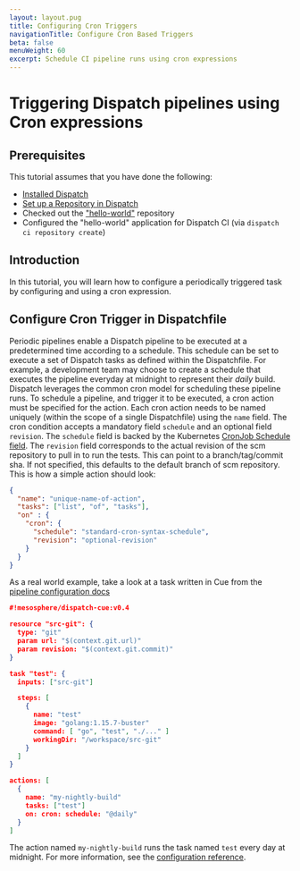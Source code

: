 ```yaml
---
layout: layout.pug
title: Configuring Cron Triggers
navigationTitle: Configure Cron Based Triggers
beta: false
menuWeight: 60
excerpt: Schedule CI pipeline runs using cron expressions
---
```

# Triggering Dispatch pipelines using Cron expressions

## Prerequisites

This tutorial assumes that you have done the following:

- [Installed Dispatch](../../../install/)
- [Set up a Repository in Dispatch](../repo-setup/)
- Checked out the ["hello-world"](https://github.com/mesosphere/cicd-hello-world) repository
- Configured the "hello-world" application for Dispatch CI (via `dispatch ci repository create`)

## Introduction

In this tutorial, you will learn how to configure a periodically triggered task by configuring and using a cron expression.

## Configure Cron Trigger in Dispatchfile

Periodic pipelines enable a Dispatch pipeline to be executed at a predetermined time according to a schedule.  This schedule can be set to execute a set of Dispatch tasks as defined within the Dispatchfile.  For example, a development team may choose to create a schedule that executes the pipeline everyday at midnight to represent their *daily* build.  Dispatch leverages the common cron model for scheduling these pipeline runs.  To schedule a pipeline, and trigger it to be executed, a cron action must be specified for the action. Each cron action needs to be named uniquely (within the scope of a single Dispatchfile) using the `name` field. The cron condition accepts a mandatory field `schedule` and an optional field `revision`. The `schedule` field is backed by the Kubernetes [CronJob Schedule field](https://kubernetes.io/docs/tasks/job/automated-tasks-with-cron-jobs/#schedule). The `revision` field corresponds to the actual revision of the scm repository to pull in to run the tests. This can point to a branch/tag/commit sha. If not specified, this defaults to the default branch of scm repository. This is how a simple action should look:

```json
{
  "name": "unique-name-of-action",
  "tasks": ["list", "of", "tasks"],
  "on" : {
    "cron": {
      "schedule": "standard-cron-syntax-schedule",
      "revision": "optional-revision"
    }
  }
}
```

As a real world example, take a look at a task written in Cue from the [pipeline configuration docs](../../../overview_concepts/Dispatchfile/)

```json
#!mesosphere/dispatch-cue:v0.4

resource "src-git": {
  type: "git"
  param url: "$(context.git.url)"
  param revision: "$(context.git.commit)"
}

task "test": {
  inputs: ["src-git"]

  steps: [
    {
      name: "test"
      image: "golang:1.15.7-buster"
      command: [ "go", "test", "./..." ]
      workingDir: "/workspace/src-git"
    }
  ]
}

actions: [
  {
    name: "my-nightly-build"
    tasks: ["test"]
    on: cron: schedule: "@daily"
  }
]
```

The action named `my-nightly-build` runs the task named `test` every day at midnight. For more information, see the [configuration reference](../../../references/pipeline-config-ref/).